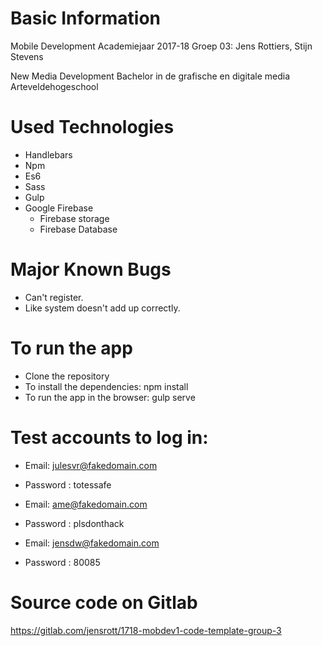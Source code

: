 # Basic Information 

Mobile Development Academiejaar 2017-18
Groep 03: Jens Rottiers, Stijn Stevens

New Media Development
Bachelor in de grafische en digitale media
Arteveldehogeschool

# Used Technologies

* Handlebars
* Npm
* Es6
* Sass
* Gulp
* Google Firebase
    * Firebase storage
    * Firebase Database

# Major Known Bugs

* Can't register.
* Like system doesn't add up correctly.

# To run the app

* Clone the repository
* To install the dependencies: npm install
* To run the app in the browser: gulp serve

# Test accounts to log in:

* Email: julesvr@fakedomain.com
* Password : totessafe

* Email: ame@fakedomain.com
* Password : plsdonthack

* Email: jensdw@fakedomain.com
* Password : 80085



# Source code on Gitlab 

https://gitlab.com/jensrott/1718-mobdev1-code-template-group-3
